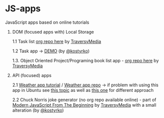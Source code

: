 # JS-apps

JavaScript apps based on online tutorials

1. DOM (focused apps with) Local Storage 

    1.1 Task list [org repo here](https://github.com/bradtraversy/modern_js_udemy_projects/tree/master/tasklist_project) by [TraversyMedia](https://www.traversymedia.com/)
  
    1.2 Task app -> [DEMO](https://codepen.io/mkostyrko/full/zYvbPGx) (by [@kostyrko](https://github.com/kostyrko))

    1.3. Object Oriented Project/Programing book list app - [org repo here](https://github.com/bradtraversy/modern_js_udemy_projects/tree/master/booklist) by [TraversyMedia](https://www.traversymedia.com/)
  
2. API (focused) apps

    2.1 [Weather app tutorial](https://www.youtube.com/watch?v=KqZGuzrY9D4) /
    [Weather app repo](https://github.com/CodeExplainedRepo/Weather-App-JavaScript) -> if problem with using this app in Ubuntu see [this topic](https://askubuntu.com/questions/810791/cant-get-geolocation-in-my-ubuntu-16-04-browsers-like-chrome-and-firefox) as well as [this one](https://stackoverflow.com/questions/44773259/html-geolocation-unknown-error-acquiring-position) for different approach

    2.2 Chuck Norris joke generator (no org repo available online) - part of [Modern JavaScript From The Beginning](https://www.udemy.com/course/modern-javascript-from-the-beginning/) by [TraversyMedia](https://www.traversymedia.com/) with a small alteration (by [@kostyrko](https://github.com/kostyrko))
